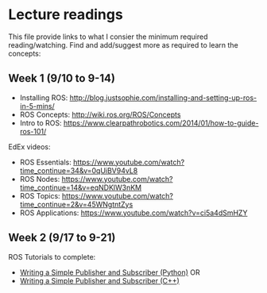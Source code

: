 # Lecture readings

This file provide links to what I consier the minimum required reading/watching. Find and add/suggest more as required to learn the concepts:

## Week 1 (9/10 to 9-14)

 - Installing ROS: http://blog.justsophie.com/installing-and-setting-up-ros-in-5-mins/
 - ROS Concepts: http://wiki.ros.org/ROS/Concepts
 - Intro to ROS: https://www.clearpathrobotics.com/2014/01/how-to-guide-ros-101/

EdEx videos:
 - ROS Essentials: https://www.youtube.com/watch?time_continue=34&v=0qUiBV94vL8
 - ROS Nodes: https://www.youtube.com/watch?time_continue=14&v=eqNDKlW3nKM
 - ROS Topics: https://www.youtube.com/watch?time_continue=2&v=45WNgtntZys
 - ROS Applications: https://www.youtube.com/watch?v=ci5a4dSmHZY
 
## Week 2 (9/17 to 9-21)

ROS Tutorials to complete: 

 - [Writing a Simple Publisher and Subscriber (Python)](http://wiki.ros.org/ROS/Tutorials/WritingPublisherSubscriber%28python%29)
OR
 - [Writing a Simple Publisher and Subscriber (C++)](http://wiki.ros.org/ROS/Tutorials/WritingPublisherSubscriber%28c%2B%2B%29)
